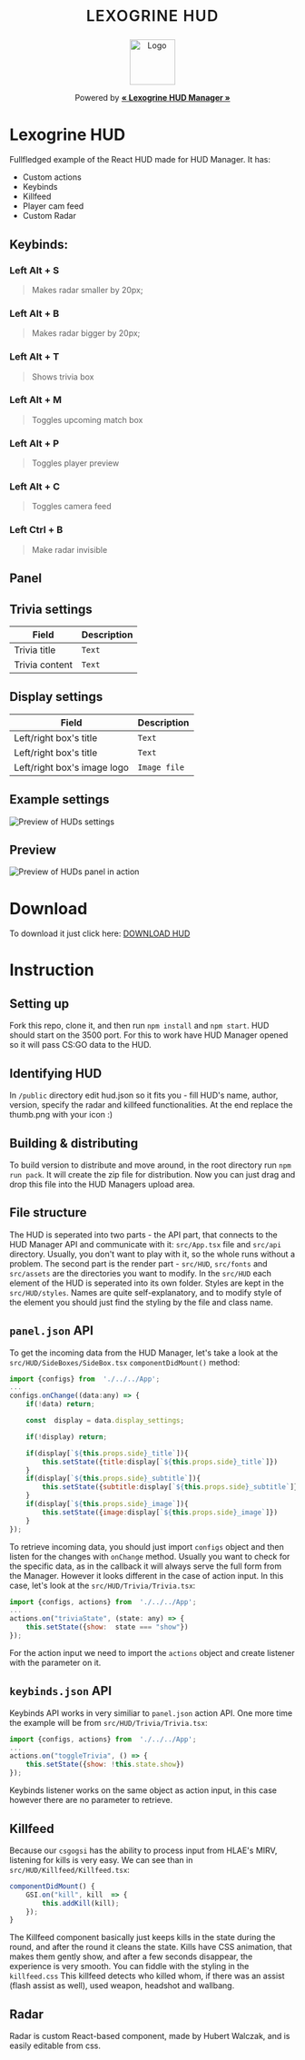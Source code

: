 <p align="center">
	<p align="center" style="font-weight:600; letter-spacing:1pt; font-size:20pt;">LEXOGRINE HUD</p>
	<p align="center"><img src="icon.png" alt="Logo" width="80" height="80"></p>
	<p align="center" style="font-weight:400;">Powered by <a href='https://github.com/lexogrine/hud-manager'><strong>« Lexogrine HUD Manager »</strong></a></p>
</p>

# Lexogrine HUD

Fullfledged example of the React HUD made for HUD Manager. It has:

- Custom actions
- Keybinds
- Killfeed
- Player cam feed
- Custom Radar

## Keybinds:

### **Left Alt + S**

> Makes radar smaller by 20px;

### **Left Alt + B**

> Makes radar bigger by 20px;

### **Left Alt + T**

> Shows trivia box

### **Left Alt + M**

> Toggles upcoming match box

### **Left Alt + P**

> Toggles player preview

### **Left Alt + C**

> Toggles camera feed

### **Left Ctrl + B**

> Make radar invisible

## **Panel**

## Trivia settings

| Field          | Description |
| -------------- | ----------- |
| Trivia title   | `Text`      |
| Trivia content | `Text`      |

## Display settings

| Field                       | Description  |
| --------------------------- | ------------ |
| Left/right box's title      | `Text`       |
| Left/right box's title      | `Text`       |
| Left/right box's image logo | `Image file` |

## Example settings

![Preview of HUDs settings](settings.png)

## Preview

![Preview of HUDs panel in action](preview.png)

# Download

To download it just click here:
[DOWNLOAD HUD](https://github.com/lexogrine/csgo-react-hud/releases/latest)

# Instruction

## Setting up

Fork this repo, clone it, and then run `npm install` and `npm start`. HUD should
start on the 3500 port. For this to work have HUD Manager opened so it will pass
CS:GO data to the HUD.

## Identifying HUD

In `/public` directory edit hud.json so it fits you - fill HUD's name, author,
version, specify the radar and killfeed functionalities. At the end replace the
thumb.png with your icon :)

## Building & distributing

To build version to distribute and move around, in the root directory run
`npm run pack`. It will create the zip file for distribution. Now you can just
drag and drop this file into the HUD Managers upload area.

## File structure

The HUD is seperated into two parts - the API part, that connects to the HUD
Manager API and communicate with it: `src/App.tsx` file and `src/api` directory.
Usually, you don't want to play with it, so the whole runs without a problem.
The second part is the render part - `src/HUD`, `src/fonts` and `src/assets` are
the directories you want to modify. In the `src/HUD` each element of the HUD is
seperated into its own folder. Styles are kept in the `src/HUD/styles`. Names
are quite self-explanatory, and to modify style of the element you should just
find the styling by the file and class name.

## `panel.json` API

To get the incoming data from the HUD Manager, let's take a look at the
`src/HUD/SideBoxes/SideBox.tsx` `componentDidMount()` method:

```javascript
import {configs} from  './../../App';
...
configs.onChange((data:any) => {
	if(!data) return;

	const  display = data.display_settings;

	if(!display) return;

	if(display[`${this.props.side}_title`]){
		this.setState({title:display[`${this.props.side}_title`]})
	}
	if(display[`${this.props.side}_subtitle`]){
		this.setState({subtitle:display[`${this.props.side}_subtitle`]})
	}
	if(display[`${this.props.side}_image`]){
		this.setState({image:display[`${this.props.side}_image`]})
	}
});
```

To retrieve incoming data, you should just import `configs` object and then
listen for the changes with `onChange` method. Usually you want to check for the
specific data, as in the callback it will always serve the full form from the
Manager. However it looks different in the case of action input. In this case,
let's look at the `src/HUD/Trivia/Trivia.tsx`:

```javascript
import {configs, actions} from  './../../App';
...
actions.on("triviaState", (state: any) => {
	this.setState({show:  state === "show"})
});
```

For the action input we need to import the `actions` object and create listener
with the parameter on it.

## `keybinds.json` API

Keybinds API works in very similiar to `panel.json` action API. One more time
the example will be from `src/HUD/Trivia/Trivia.tsx`:

```javascript
import {configs, actions} from  './../../App';
...
actions.on("toggleTrivia", () => {
	this.setState({show: !this.state.show})
});
```

Keybinds listener works on the same object as action input, in this case however
there are no parameter to retrieve.

## Killfeed

Because our `csgogsi` has the ability to process input from HLAE's MIRV,
listening for kills is very easy. We can see than in
`src/HUD/Killfeed/Killfeed.tsx`:

```javascript
componentDidMount() {
	GSI.on("kill", kill  => {
		this.addKill(kill);
	});
}
```

The Killfeed component basically just keeps kills in the state during the round,
and after the round it cleans the state. Kills have CSS animation, that makes
them gently show, and after a few seconds disappear, the experience is very
smooth. You can fiddle with the styling in the `killfeed.css` This killfeed
detects who killed whom, if there was an assist (flash assist as well), used
weapon, headshot and wallbang.

## Radar

Radar is custom React-based component, made by Hubert Walczak, and is easily
editable from css.

